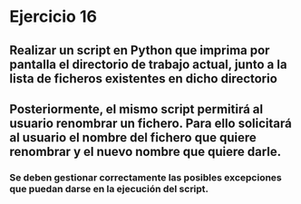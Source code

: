 # Ejercicio 16
## Realizar un script en Python que imprima por pantalla el directorio de trabajo actual, junto a la lista de ficheros existentes en dicho directorio
## Posteriormente, el mismo script permitirá al usuario renombrar un fichero. Para ello solicitará al  usuario el nombre del fichero que quiere renombrar y el nuevo nombre que  quiere darle.
### Se deben gestionar correctamente las posibles excepciones que puedan darse en la ejecución del script.
